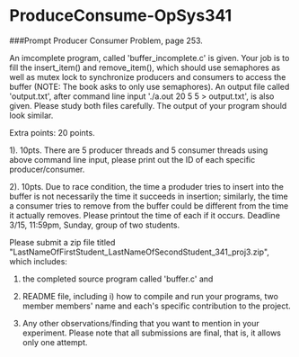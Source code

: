 # ProduceConsume-OpSys341



###Prompt
Producer Consumer Problem, page 253.

An imcomplete program, called 'buffer_incomplete.c' is given. Your job is to fill the insert_item() and remove_item(), which should use semaphores as well as mutex lock to synchronize producers and consumers to access the buffer (NOTE: The book asks to only use semaphores). An output file called 'output.txt', after command line input './a.out 20 5 5 > output.txt',  is also given. Please study both files carefully. The output of your program should look similar.

Extra points: 20 points.

1). 10pts. There are 5 producer threads and 5 consumer threads using above command line input, please print out the ID of each specific producer/consumer.

2). 10pts. Due to race condition, the time a produder tries to insert into the buffer is not necessarily the time it succeeds in insertion; similarly, the time a consumer tries to remove from the buffer could be different from the time it actually removes. Please printout the time of each if it occurs.
Deadline 3/15, 11:59pm, Sunday, group of two students.

Please submit a zip file titled "LastNameOfFirstStudent_LastNameOfSecondStudent_341_proj3.zip",  which includes:

1. the completed source program called 'buffer.c' and

2. README file, including i) how to compile and run your programs, two member members' name and each's specific contribution to the project.

3. Any other observations/finding that you want to mention in your experiment.
Please note that all submissions are final, that is, it allows only one attempt.

